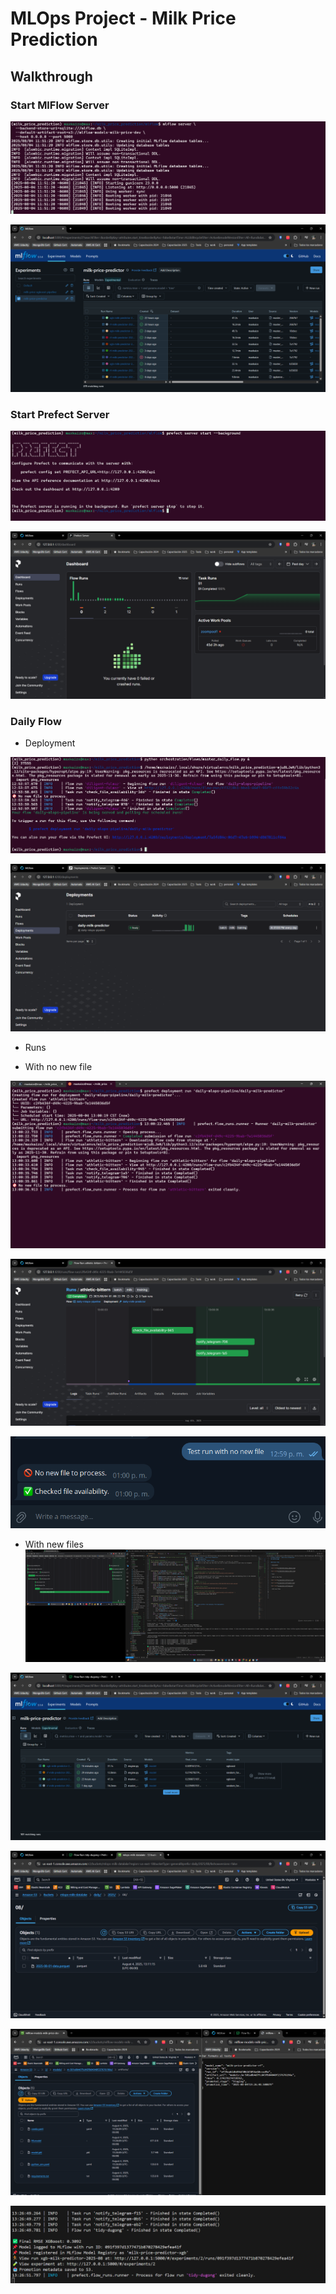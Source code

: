 # MLOps Project - Milk Price Prediction
## Walkthrough

### Start MlFlow Server

![alt text](screenshots/mlflowstart.png)

![alt text](screenshots/mlflow.png)

### Start Prefect Server

![alt text](screenshots/prefect_start.png)

![alt text](screenshots/prefect.png)

### Daily Flow 

* Deployment

![alt text](screenshots/daily_deploy.png)

![alt text](screenshots/deploy_webui.png)

* Runs

- With no new file

![alt text](screenshots/nofilerun.png)

![alt text](screenshots/nofilewebui.png)

![alt text](screenshots/nofiletg.png)

- With new files
![alt text](screenshots/fullrun_prefect.png)

![alt text](screenshots/mlflow_trained_models.png)

![alt text](screenshots/s3_ingested.png)

![alt text](screenshots/promoted_model.png)

![alt text](screenshots/full_run_log.png)







